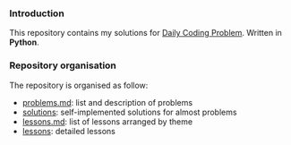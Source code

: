 ### Introduction
This repository contains my solutions for [Daily Coding Problem](https://www.dailycodingproblem.com/).
Written in **Python**. 

### Repository organisation
The repository is organised as follow: 
* [problems.md](problems.md): list and description of problems
* [solutions](solutions): self-implemented solutions for almost problems
* [lessons.md](lessons.md): list of lessons arranged by theme
* [lessons](lessons): detailed lessons


